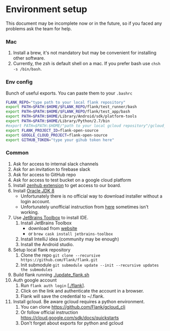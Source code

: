 # Environment setup
This document may be incomplete now or in the future, so if you faced any problems ask the team for help.

### Mac
1. Install a brew, it's not mandatory but may be convenient for installing other software.
1. Currently, the zsh is default shell on a mac. If you prefer bash use `chsh -s /bin/bash`.  

### Env config
Bunch of useful exports. You can paste them to your `.bashrc`
```bash
FLANK_REPO="type path to your local flank repository"
export PATH=$PATH:$HOME/$FLANK_REPO/flank/test_runner/bash
export PATH=$PATH:$HOME/$FLANK_REPO/flank/test_app/bash
export PATH=$PATH:$HOME/Library/Android/sdk/platform-tools
export PATH=$PATH:$HOME/Library/Python/2.7/bin
#export PATH=$PATH:$HOME/"path to your local gcloud repository"/gcloud_cli/google-cloud-sdk/bin
export FLANK_PROJECT_ID=flank-open-source
export GOOGLE_CLOUD_PROJECT=flank-open-source
export GITHUB_TOKEN="type your gihub token here"
```

### Common
1. Ask for access to internal slack channels
1. Ask for an invitation to firebase slack
1. Ask for access to GitHub repo
1. Ask for access to test bucket on a google cloud platform
1. Install [zenhub extension](https://www.zenhub.com/extension) to get access to our board.
1. Install [Oracle JDK 8](https://www.oracle.com/java/technologies/javase/javase-jdk8-downloads.html) 
    * Unfortunately there is no official way to download installer without a login account.
    * Unfortunately unofficial instruction from [here](https://gist.github.com/wavezhang/ba8425f24a968ec9b2a8619d7c2d86a6) sometimes isn't working.
1. Use [JetBrains Toolbox](https://www.jetbrains.com/toolbox-app/) to install IDE.
    1. Install JetBrains Toolbox
        * download from [website](https://www.jetbrains.com/toolbox-app/)
        * or `brew cask install jetbrains-toolbox`
    1. Install IntelliJ idea (community may be enough)
    1. Install the Android studio.
1. Setup local flank repository
    1. Clone the repo `git clone --recursive https://github.com/Flank/flank.git`
    1. Init submodule `git submodule update --init --recursive updates the submodules`
1. Build flank running [./update_flank.sh](../../test_runner/bash/update_flank.sh)
1. Auth google account
    1. Run `flank auth login` [[./flank](../../test_runner/bash/flank)].
    1. Click on the link and authenticate the account in a browser.
    1. Flank will save the credential to ~/.flank.
1. Install gcloud. Be aware gcloud requires a python environment.
    1. You can clone https://github.com/Flank/gcloud_cli
    1. Or follow official instruction https://cloud.google.com/sdk/docs/quickstarts
    1. Don't forget about exports for python and gcloud
